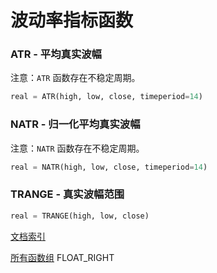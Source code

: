 # 波动率指标函数
### ATR - 平均真实波幅
注意：``ATR`` 函数存在不稳定周期。  
```python
real = ATR(high, low, close, timeperiod=14)
```

### NATR - 归一化平均真实波幅
注意：``NATR`` 函数存在不稳定周期。  
```python
real = NATR(high, low, close, timeperiod=14)
```

### TRANGE - 真实波幅范围
```python
real = TRANGE(high, low, close)
```


[文档索引](../doc_index.md)

[所有函数组](../funcs.md) FLOAT_RIGHT